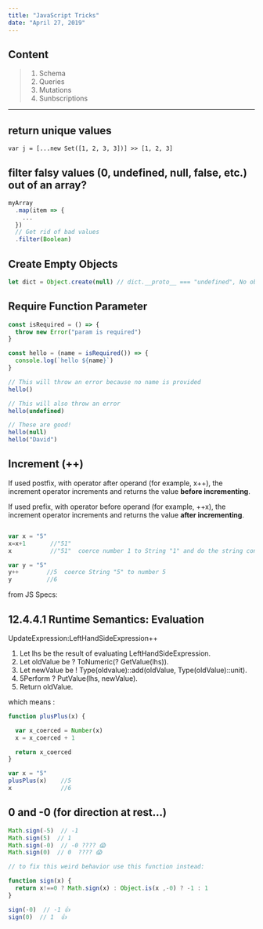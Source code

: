```yaml
---
title: "JavaScript Tricks"
date: "April 27, 2019"
---
```


## Content

> 1. Schema
> 2. Queries
> 3. Mutations
> 4. Sunbscriptions

---

## return unique values

```javascript{numberLines: true}
var j = [...new Set([1, 2, 3, 3])] >> [1, 2, 3]
```

## filter falsy values (0, undefined, null, false, etc.) out of an array?

```js
myArray
  .map(item => {
    ...
  })
  // Get rid of bad values
  .filter(Boolean)
```

## Create Empty Objects

```js
let dict = Object.create(null) // dict.__proto__ === "undefined", No object properties exist until you add them.
```

## Require Function Parameter

```js
const isRequired = () => {
  throw new Error("param is required")
}

const hello = (name = isRequired()) => {
  console.log(`hello ${name}`)
}

// This will throw an error because no name is provided
hello()

// This will also throw an error
hello(undefined)

// These are good!
hello(null)
hello("David")
```


## Increment (++) 

If used postfix, with operator after operand (for example, x++), the increment operator increments and returns the value **before incrementing**.

If used prefix, with operator before operand (for example, ++x), the increment operator increments and returns the value **after incrementing**.


```js

var x = "5"
x=x+1       //"51"   
x           //"51"  coerce number 1 to String "1" and do the string concatenation

var y = "5"
y++        //5  coerce String "5" to number 5 
y          //6


```

from JS Specs:
## 12.4.4.1 Runtime Semantics: Evaluation
UpdateExpression:LeftHandSideExpression++

1. Let lhs be the result of evaluating LeftHandSideExpression.
2. Let oldValue be ? ToNumeric(? GetValue(lhs)).
3. Let newValue be ! Type(oldvalue)::add(oldValue, Type(oldValue)::unit).
4. 5Perform ? PutValue(lhs, newValue).
5. Return oldValue.

which means : 

```js
function plusPlus(x) {

  var x_coerced = Number(x)
  x = x_coerced + 1

  return x_coerced
}

var x = "5"
plusPlus(x)    //5
x              //6

```

## 0 and -0 (for direction at rest...)

```js
Math.sign(-5)  // -1
Math.sign(5)  // 1
Math.sign(-0)  // -0 ???? 😱
Math.sign(0)  // 0  ???? 😱

// to fix this weird behavior use this function instead:

function sign(x) {
  return x!==0 ? Math.sign(x) : Object.is(x ,-0) ? -1 : 1
}

sign(-0)  // -1 👍
sign(0)  // 1  👍

```
